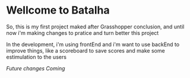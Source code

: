 
# Wellcome to Batalha

So, this is my first project maked after Grasshopper conclusion, and until now i'm making changes to pratice and turn better this project

In the development, i'm using frontEnd and i'm want to use backEnd to improve things, like a scoreboard to save scores and make some estimulation to the users

*Future changes Coming*
